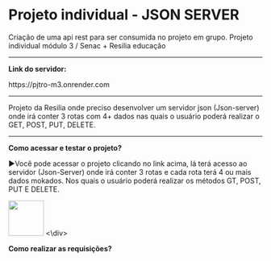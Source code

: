 <h1>Projeto individual - JSON SERVER</h1>
Criação de uma api rest para ser consumida no projeto em grupo. Projeto individual módulo 3 / Senac + Resilia educação
<hr size="">
<p><strong>Link do servidor:</strong></p>
<p>https://pjtro-m3.onrender.com</p>
<hr size="">
<p>Projeto da Resilia onde preciso desenvolver um servidor json (Json-server) onde irá conter 3 rotas com 4+ dados nas quais o usuário poderá realizar o GET, POST, PUT, DELETE.</p>
<hr size="">
<p><strong>Como acessar e testar o projeto?</strong></p>
<p>▶Você pode acessar o projeto clicando no link acima, lá terá acesso ao servidor (Json-Server) onde irá conter 3 rotas e cada rota terá 4 ou mais dados mokados. Nos quais o usuário poderá realizar os métodos GT, POST, PUT E DELETE.</p>
<div>
  <img src="https://user-images.githubusercontent.com/112514408/199803241-f7bbe950-a82d-4651-a305-00c6cecc3f5e.PNG" width="70px"/>
<\div>
<p><strong>Como realizar as requisições?</strong></p>
